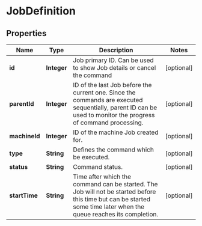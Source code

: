 # JobDefinition

## Properties
Name | Type | Description | Notes
------------ | ------------- | ------------- | -------------
**id** | **Integer** | Job primary ID. Can be used to show Job details or cancel the command |  [optional]
**parentId** | **Integer** | ID of the last Job before the current one. Since the commands are executed sequentially, parent ID can be used to monitor the progress of command processing. |  [optional]
**machineId** | **Integer** | ID of the machine Job created for. |  [optional]
**type** | **String** | Defines the command which be executed. |  [optional]
**status** | **String** | Command status. |  [optional]
**startTime** | **String** | Time after which the command can be started. The Job will not be started before this time but can be started some time later when the queue reaches its completion. |  [optional]
